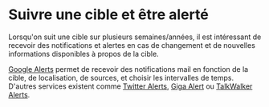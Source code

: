 # Suivre une cible et être alerté

Lorsqu'on suit une cible sur plusieurs semaines/années, il est intéressant de recevoir des notifications et alertes en cas de changement et de nouvelles informations disponibles à propos de la cible.

[Google Alerts](https://www.google.com/alerts) permet de recevoir des notifications mail en fonction de la cible, de localisation, de sources, et choisir les intervalles de temps. D'autres services existent comme [Twitter Alerts](https://twitter.com/alerts), [Giga Alert](https://www.gigaalert.com) ou [TalkWalker Alerts](https://wwww.talkwalker.com).